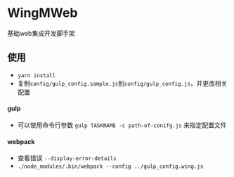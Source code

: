 # WingMWeb

基础web集成开发脚手架

## 使用
* `yarn install`
* 复制`config/gulp_config.sample.js`到`config/gulp_config.js`，并更改相关配置
#### gulp
* 可以使用命令行参数 `gulp TASKNAME -c path-of-conifg.js` 来指定配置文件

#### webpack
* 查看错误 `--display-error-details`
* `./node_modules/.bin/webpack --config ../gulp_config.wing.js`

